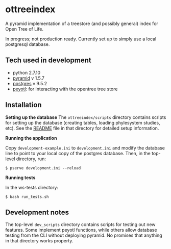 # ottreeindex

A pyramid implementation of a treestore (and possibly general) index for Open Tree of Life.

In progress; not production ready. Currently set up to simply use a local postgresql database.

## Tech used in development

* python 2.7.10
* [pyramid](http://www.pylonsproject.org/) v 1.5.7
* [postgres](http://www.postgresql.org/) v 9.5.2
* [peyotl](https://github.com/OpenTreeOfLife/peyotl): for interacting with the opentree tree store

## Installation

**Setting up the database**
The `ottreeindex/scripts` directory contains scripts for setting up the database
(creating tables, loading phylesystem studies, etc). See the [README](https://github.com/OpenTreeOfLife/ottreeindex/blob/master/ottreeindex/scripts/README.md) file in that directory for detailed setup information.

**Running the application**

Copy `development-example.ini` to `development.ini` and modify the database
line to point to your local copy of the postgres database. Then, in the top-level
directory, run:

```
$ pserve development.ini --reload
```

**Running tests**

In the ws-tests directory:

```
$ bash run_tests.sh
```

## Development notes

The top-level `dev_scripts` directory contains scripts for testing out new
features. Some implement peyotl functions, while others allow database testing
from the CLI without deploying pyramid. No promises that anything in that
directory works property.

